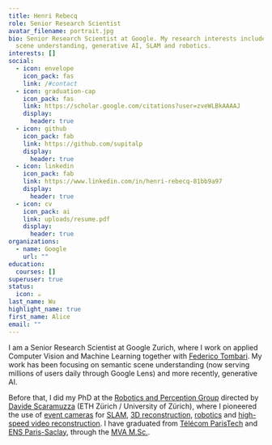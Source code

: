```yaml
---
title: Henri Rebecq
role: Senior Research Scientist
avatar_filename: portrait.jpg
bio: Senior Research Scientist at Google. My research interests include semantic
  scene understanding, generative AI, SLAM and robotics.
interests: []
social:
  - icon: envelope
    icon_pack: fas
    link: /#contact
  - icon: graduation-cap
    icon_pack: fas
    link: https://scholar.google.com/citations?user=zveWLBkAAAAJ
    display:
      header: true
  - icon: github
    icon_pack: fab
    link: https://github.com/supitalp
    display:
      header: true
  - icon: linkedin
    icon_pack: fab
    link: https://www.linkedin.com/in/henri-rebecq-81bb9a97
    display:
      header: true
  - icon: cv
    icon_pack: ai
    link: uploads/resume.pdf
    display:
      header: true
organizations:
  - name: Google
    url: ""
education:
  courses: []
superuser: true
status:
  icon: ☕️
last_name: Wu
highlight_name: true
first_name: Alice
email: ""
---
```

I am a Senior Research Scientist at Google Zurich, where I work on applied Computer Vision and Machine Learning together with [Federico Tombari](https://federicotombari.github.io/). My work has been focusing on semantic scene understanding (now serving millions of users daily through Google Lens) and more recently, generative AI.

Before that, I did my PhD at the [Robotics and Perception Group](https://rpg.ifi.uzh.ch/) directed by [Davide Scaramuzza](https://rpg.ifi.uzh.ch/people_scaramuzza.html) (ETH Zürich / University of Zürich), where I pioneered the use of [event cameras](https://en.wikipedia.org/wiki/Event_camera) for [SLAM](https://rpg.ifi.uzh.ch/ultimateslam.html), [3D reconstruction](https://rpg.ifi.uzh.ch/docs/IJCV17_Rebecq.pdf), [robotics](https://fpv.ifi.uzh.ch/) and [high-speed video reconstruction](https://rpg.ifi.uzh.ch/E2VID.html). I have graduated from [Télécom ParisTech](https://www.telecom-paris.fr) and [ENS Paris-Saclay](https://ens-paris-saclay.fr/en), through the [MVA M.Sc.](https://www.master-mva.com/).